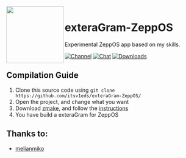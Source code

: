 <img src="https://i.imgur.com/5EmxevP.png" width="150" align="left"/>

# exteraGram-ZeppOS
Experimental ZeppOS app based on my skills.

[![Channel](https://img.shields.io/badge/Channel-Telegram-blue.svg)](https://t.me/exteragram)
[![Chat](https://img.shields.io/badge/Chat-Telegram-blue.svg)](https://t.me/exteraChat)
[![Downloads](https://img.shields.io/badge/Download%20at%20-%20Telegram-blue.svg)](https://t.me/exterareleases)

## Compilation Guide
1. Clone this source code using `git clone https://github.com/itsv1eds/exteraGram-ZeppOS/`
2. Open the project, and change what you want
3. Download [zmake](https://github.com/melianmiko/zmake), and follow the [instructions](https://melianmiko.ru/zmake/guide/)
4. You have build a exteraGram for ZeppOS

## Thanks to:
- [melianmiko](https://github.com/melianmiko)